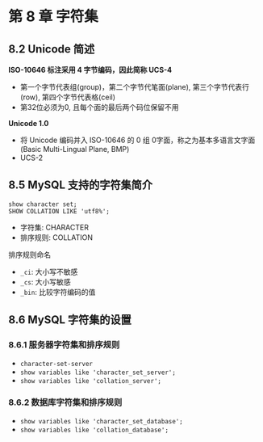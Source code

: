 # 第 8 章 字符集

## 8.2 Unicode 简述

**ISO-10646 标注采用 4 字节编码，因此简称 UCS-4**

* 第一个字节代表组(group)，第二个字节代笔面(plane), 第三个字节代表行(row), 第四个字节代表格(ceil)
* 第32位必须为0, 且每个面的最后两个码位保留不用

**Unicode 1.0**

* 将 Unicode 编码并入 ISO-10646 的 0 组 0字面，称之为基本多语言文字面(Basic Multi-Lingual Plane, BMP)
* UCS-2

## 8.5 MySQL 支持的字符集简介


```
show character set;
SHOW COLLATION LIKE 'utf8%';
```

* 字符集: CHARACTER
* 排序规则: COLLATION

排序规则命名

* `_ci`: 大小写不敏感
* `_cs`: 大小写敏感
* `_bin`: 比较字符编码的值

## 8.6 MySQL 字符集的设置

### 8.6.1 服务器字符集和排序规则


* `character-set-server`
* `show variables like 'character_set_server';`
*  `show variables like 'collation_server';`

### 8.6.2 数据库字符集和排序规则


* `show variables like 'character_set_database';`
*  `show variables like 'collation_database';`
